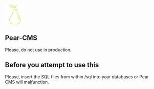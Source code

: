 ![picture](public/images/logo/logo_64.png)

## Pear-CMS
Please, do not use in production.

## Before you attempt to use this
Please, insert the SQL files from within /sql into your databases or Pear CMS will malfunction.
